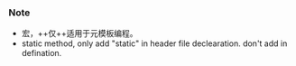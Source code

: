 ### Note
- 宏，++仅++适用于元模板编程。
- static method, only add "static" in header file declearation. don't add in defination.